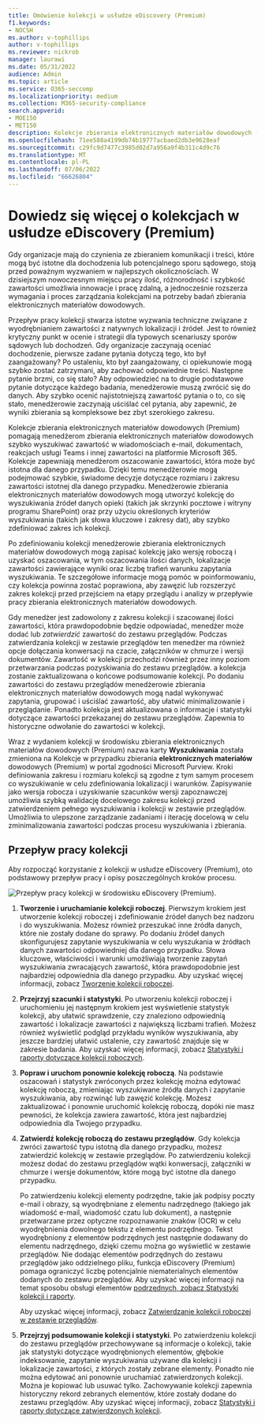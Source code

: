 ```yaml
---
title: Omówienie kolekcji w usłudze eDiscovery (Premium)
f1.keywords:
- NOCSH
ms.author: v-tophillips
author: v-tophillips
ms.reviewer: nickrob
manager: laurawi
ms.date: 05/31/2022
audience: Admin
ms.topic: article
ms.service: O365-seccomp
ms.localizationpriority: medium
ms.collection: M365-security-compliance
search.appverid:
- MOE150
- MET150
description: Kolekcje zbierania elektronicznych materiałów dowodowych (Premium) umożliwiają wyszukiwanie i zbieranie zawartości powiązanej ze sprawą lub badaniem.
ms.openlocfilehash: 71ee588a4199db74b19777acbaed2db3e9628eaf
ms.sourcegitcommit: c29fc9d7477c3985d02d7a956a9f4b311c4d9c76
ms.translationtype: MT
ms.contentlocale: pl-PL
ms.lasthandoff: 07/06/2022
ms.locfileid: "66626804"
---
```

# <a name="learn-about-collections-in-ediscovery-premium"></a>Dowiedz się więcej o kolekcjach w usłudze eDiscovery (Premium)

Gdy organizacje mają do czynienia ze zbieraniem komunikacji i treści, które mogą być istotne dla dochodzenia lub potencjalnego sporu sądowego, stoją przed poważnym wyzwaniem w najlepszych okolicznościach. W dzisiejszym nowoczesnym miejscu pracy ilość, różnorodność i szybkość zawartości umożliwia innowacje i pracę zdalną, a jednocześnie rozszerza wymagania i proces zarządzania kolekcjami na potrzeby badań zbierania elektronicznych materiałów dowodowych.

Przepływ pracy kolekcji stwarza istotne wyzwania techniczne związane z wyodrębnianiem zawartości z natywnych lokalizacji i źródeł. Jest to również krytyczny punkt w ocenie i strategii dla typowych scenariuszy sporów sądowych lub dochodzeń. Gdy organizacje zaczynają oceniać dochodzenie, pierwsze zadane pytania dotyczą tego, kto był zaangażowany? Po ustaleniu, kto był zaangażowany, ci opiekunowie mogą szybko zostać zatrzymani, aby zachować odpowiednie treści. Następne pytanie brzmi, co się stało? Aby odpowiedzieć na to drugie podstawowe pytanie dotyczące każdego badania, menedżerowie muszą zwrócić się do danych. Aby szybko ocenić najistotniejszą zawartość pytania o to, co się stało, menedżerowie zaczynają uściślać cel pytania, aby zapewnić, że wyniki zbierania są kompleksowe bez zbyt szerokiego zakresu.

Kolekcje zbierania elektronicznych materiałów dowodowych (Premium) pomagają menedżerom zbierania elektronicznych materiałów dowodowych szybko wyszukiwać zawartość w wiadomościach e-mail, dokumentach, reakcjach usługi Teams i innej zawartości na platformie Microsoft 365. Kolekcje zapewniają menedżerom oszacowanie zawartości, która może być istotna dla danego przypadku. Dzięki temu menedżerowie mogą podejmować szybkie, świadome decyzje dotyczące rozmiaru i zakresu zawartości istotnej dla danego przypadku. Menedżerowie zbierania elektronicznych materiałów dowodowych mogą utworzyć kolekcję do wyszukiwania źródeł danych opieki (takich jak skrzynki pocztowe i witryny programu SharePoint) oraz przy użyciu określonych kryteriów wyszukiwania (takich jak słowa kluczowe i zakresy dat), aby szybko zdefiniować zakres ich kolekcji.

Po zdefiniowaniu kolekcji menedżerowie zbierania elektronicznych materiałów dowodowych mogą zapisać kolekcję jako wersję roboczą i uzyskać oszacowania, w tym oszacowania ilości danych, lokalizacje zawartości zawierające wyniki oraz liczbę trafień warunku zapytania wyszukiwania. Te szczegółowe informacje mogą pomóc w poinformowaniu, czy kolekcja powinna zostać poprawiona, aby zawęzić lub rozszerzyć zakres kolekcji przed przejściem na etapy przeglądu i analizy w przepływie pracy zbierania elektronicznych materiałów dowodowych.

Gdy menedżer jest zadowolony z zakresu kolekcji i szacowanej ilości zawartości, która prawdopodobnie będzie odpowiadać, menedżer może dodać lub *zatwierdzić* zawartość do zestawu przeglądów. Podczas zatwierdzania kolekcji w zestawie przeglądów ten menedżer ma również opcje dołączania konwersacji na czacie, załączników w chmurze i wersji dokumentów. Zawartość w kolekcji przechodzi również przez inny poziom przetwarzania podczas pozyskiwania do zestawu przeglądów. a kolekcja zostanie zaktualizowana o końcowe podsumowanie kolekcji. Po dodaniu zawartości do zestawu przeglądów menedżerowie zbierania elektronicznych materiałów dowodowych mogą nadal wykonywać zapytania, grupować i uściślać zawartość, aby ułatwić minimalizowanie i przeglądanie. Ponadto kolekcja jest aktualizowana o informacje i statystyki dotyczące zawartości przekazanej do zestawu przeglądów. Zapewnia to historyczne odwołanie do zawartości w kolekcji.

Wraz z wydaniem kolekcji w środowisku zbierania elektronicznych materiałów dowodowych (Premium) nazwa karty **Wyszukiwania** została zmieniona na Kolekcje w przypadku zbierania **elektronicznych materiałów** dowodowych (Premium) w portal zgodności Microsoft Purview. Kroki definiowania zakresu i rozmiaru kolekcji są zgodne z tym samym procesem co wyszukiwanie w celu zdefiniowania lokalizacji i warunków. Zapisywanie jako wersja robocza i uzyskiwanie szacunków wersji zapoznawczej umożliwia szybką walidację docelowego zakresu kolekcji przed zatwierdzeniem pełnego wyszukiwania i kolekcji w zestawie przeglądów. Umożliwia to ulepszone zarządzanie zadaniami i iterację docelową w celu zminimalizowania zawartości podczas procesu wyszukiwania i zbierania.

## <a name="collections-workflow"></a>Przepływ pracy kolekcji

Aby rozpocząć korzystanie z kolekcji w usłudze eDiscovery (Premium), oto podstawowy przepływ pracy i opisy poszczególnych kroków procesu.

![Przepływ pracy kolekcji w środowisku eDiscovery (Premium).](../media/CollectionsWorkflow.png)

1. **Tworzenie i uruchamianie kolekcji roboczej**. Pierwszym krokiem jest utworzenie kolekcji roboczej i zdefiniowanie źródeł danych bez nadzoru i do wyszukiwania. Możesz również przeszukać inne źródła danych, które nie zostały dodane do sprawy. Po dodaniu źródeł danych skonfigurujesz zapytanie wyszukiwania w celu wyszukania w źródłach danych zawartości odpowiedniej dla danego przypadku. Słowa kluczowe, właściwości i warunki umożliwiają tworzenie zapytań wyszukiwania zwracających zawartość, która prawdopodobnie jest najbardziej odpowiednia dla danego przypadku. Aby uzyskać więcej informacji, zobacz [Tworzenie kolekcji roboczej](create-draft-collection.md).

2. **Przejrzyj szacunki i statystyki**. Po utworzeniu kolekcji roboczej i uruchomieniu jej następnym krokiem jest wyświetlenie statystyk kolekcji, aby ułatwić sprawdzenie, czy znaleziono odpowiednią zawartość i lokalizacje zawartości z największą liczbami trafień. Możesz również wyświetlić podgląd przykładu wyników wyszukiwania, aby jeszcze bardziej ułatwić ustalenie, czy zawartość znajduje się w zakresie badania. Aby uzyskać więcej informacji, zobacz [Statystyki i raporty dotyczące kolekcji roboczych](collection-statistics-reports.md#statistics-and-reports-for-draft-collections).

3. **Popraw i uruchom ponownie kolekcję roboczą**. Na podstawie oszacowań i statystyk zwróconych przez kolekcję można edytować kolekcję roboczą, zmieniając wyszukiwane źródła danych i zapytanie wyszukiwania, aby rozwinąć lub zawęzić kolekcję. Możesz zaktualizować i ponownie uruchomić kolekcję roboczą, dopóki nie masz pewności, że kolekcja zawiera zawartość, która jest najbardziej odpowiednia dla Twojego przypadku.

4. **Zatwierdź kolekcję roboczą do zestawu przeglądów**. Gdy kolekcja zwróci zawartość typu istotną dla danego przypadku, możesz zatwierdzić kolekcję w zestawie przeglądów. Po zatwierdzeniu kolekcji możesz dodać do zestawu przeglądów wątki konwersacji, załączniki w chmurze i wersje dokumentów, które mogą być istotne dla danego przypadku.

   Po zatwierdzeniu kolekcji elementy podrzędne, takie jak podpisy poczty e-mail i obrazy, są wyodrębniane z elementu nadrzędnego (takiego jak wiadomość e-mail, wiadomość czatu lub dokument), a następnie przetwarzane przez optyczne rozpoznawanie znaków (OCR) w celu wyodrębnienia dowolnego tekstu z elementu podrzędnego. Tekst wyodrębniony z elementów podrzędnych jest następnie dodawany do elementu nadrzędnego, dzięki czemu można go wyświetlić w zestawie przeglądów. Nie dodając elementów podrzędnych do zestawu przeglądów jako oddzielnego pliku, funkcja eDiscovery (Premium) pomaga ograniczyć liczbę potencjalnie niematerialnych elementów dodanych do zestawu przeglądów. Aby uzyskać więcej informacji na temat sposobu obsługi elementów [podrzędnych, zobacz Statystyki kolekcji i raporty](collection-statistics-reports.md#collection-contents).

   Aby uzyskać więcej informacji, zobacz [Zatwierdzanie kolekcji roboczej w zestawie przeglądów](commit-draft-collection.md).

5. **Przejrzyj podsumowanie kolekcji i statystyki**. Po zatwierdzeniu kolekcji do zestawu przeglądów przechowywane są informacje o kolekcji, takie jak statystyki dotyczące wyodrębnionych elementów, głębokie indeksowanie, zapytanie wyszukiwania używane dla kolekcji i lokalizacje zawartości, z których zostały zebrane elementy. Ponadto nie można edytować ani ponownie uruchamiać zatwierdzonych kolekcji. Można je kopiować lub usuwać tylko. Zachowywanie kolekcji zapewnia historyczny rekord zebranych elementów, które zostały dodane do zestawu przeglądów. Aby uzyskać więcej informacji, zobacz [Statystyki i raporty dotyczące zatwierdzonych kolekcji](collection-statistics-reports.md#statistics-and-reports-for-committed-collections).
